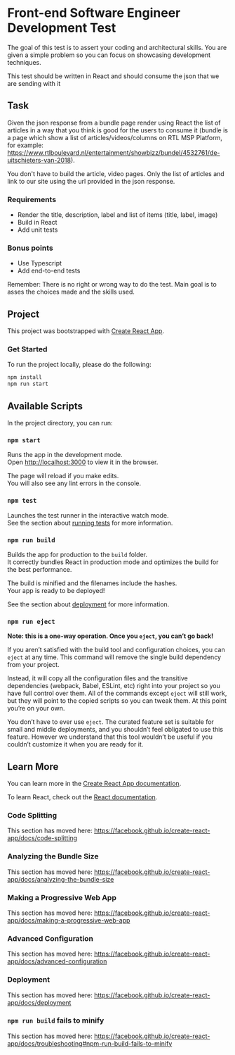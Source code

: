 # Front-end Software Engineer Development Test

The goal of this test is to assert your coding and architectural skills.
You are given a simple problem so you can focus on showcasing development techniques.

This test should be written in React and should consume the json that we are sending with it

## Task

Given the json response from a bundle page render using React the list of articles in a way that you think is good for the users to consume it (bundle is a page which show a list of articles/videos/columns on RTL MSP Platform, for example: https://www.rtlboulevard.nl/entertainment/showbizz/bundel/4532761/de-uitschieters-van-2018).

You don't have to build the article, video pages. Only the list of articles and link to our site using the url provided in the json response.

### Requirements

- Render the title, description, label and list of items (title, label, image)
- Build in React
- Add unit tests

### Bonus points

- Use Typescript
- Add end-to-end tests

Remember: There is no right or wrong way to do the test. Main goal is to asses the choices made and the skills used.

## Project

This project was bootstrapped with [Create React App](https://github.com/facebook/create-react-app).

### Get Started
To run the project locally, please do the following:

```bash
npm install
npm run start
```

## Available Scripts

In the project directory, you can run:

### `npm start`

Runs the app in the development mode.<br />
Open [http://localhost:3000](http://localhost:3000) to view it in the browser.

The page will reload if you make edits.<br />
You will also see any lint errors in the console.

### `npm test`

Launches the test runner in the interactive watch mode.<br />
See the section about [running tests](https://facebook.github.io/create-react-app/docs/running-tests) for more information.

### `npm run build`

Builds the app for production to the `build` folder.<br />
It correctly bundles React in production mode and optimizes the build for the best performance.

The build is minified and the filenames include the hashes.<br />
Your app is ready to be deployed!

See the section about [deployment](https://facebook.github.io/create-react-app/docs/deployment) for more information.

### `npm run eject`

**Note: this is a one-way operation. Once you `eject`, you can’t go back!**

If you aren’t satisfied with the build tool and configuration choices, you can `eject` at any time. This command will remove the single build dependency from your project.

Instead, it will copy all the configuration files and the transitive dependencies (webpack, Babel, ESLint, etc) right into your project so you have full control over them. All of the commands except `eject` will still work, but they will point to the copied scripts so you can tweak them. At this point you’re on your own.

You don’t have to ever use `eject`. The curated feature set is suitable for small and middle deployments, and you shouldn’t feel obligated to use this feature. However we understand that this tool wouldn’t be useful if you couldn’t customize it when you are ready for it.

## Learn More

You can learn more in the [Create React App documentation](https://facebook.github.io/create-react-app/docs/getting-started).

To learn React, check out the [React documentation](https://reactjs.org/).

### Code Splitting

This section has moved here: https://facebook.github.io/create-react-app/docs/code-splitting

### Analyzing the Bundle Size

This section has moved here: https://facebook.github.io/create-react-app/docs/analyzing-the-bundle-size

### Making a Progressive Web App

This section has moved here: https://facebook.github.io/create-react-app/docs/making-a-progressive-web-app

### Advanced Configuration

This section has moved here: https://facebook.github.io/create-react-app/docs/advanced-configuration

### Deployment

This section has moved here: https://facebook.github.io/create-react-app/docs/deployment

### `npm run build` fails to minify

This section has moved here: https://facebook.github.io/create-react-app/docs/troubleshooting#npm-run-build-fails-to-minify

